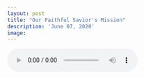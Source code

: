 ```yaml
---
layout: post
title: "Our Faithful Savior's Mission"
description: 'June 07, 2020'
image:
---
```


<audio controls preload="metadata">
  <source src="https://docs.google.com/uc?export=open&id=136EmnASTjRir8kSATpbCwUfaGr8Gx0IL" type="audio/mp3">
Your browser does not support the audio element.
</audio>

